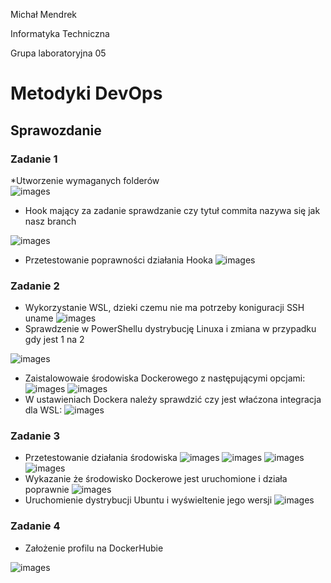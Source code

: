 Michał Mendrek
 
 Informatyka Techniczna
 
 Grupa laboratoryjna 05

# Metodyki DevOps
## Sprawozdanie 

### Zadanie 1 
*Utworzenie wymaganych folderów  
![images](https://github.com/InzynieriaOprogramowaniaAGH/MDO2022_S/blob/MM400704/ITE/GCL05/MM400704/Lab02/ss1.PNG) 
* Hook mający za zadanie sprawdzanie czy tytuł commita nazywa się jak nasz branch 
 
![images]( https://github.com/InzynieriaOprogramowaniaAGH/MDO2022_S/blob/MM400704/ITE/GCL05/MM400704/Lab02/nano.PNG)
* Przetestowanie poprawności działania Hooka 
![images]( https://github.com/InzynieriaOprogramowaniaAGH/MDO2022_S/blob/MM400704/ITE/GCL05/MM400704/Lab02/nano2.PNG  )
### Zadanie 2
* Wykorzystanie WSL, dzieki czemu nie ma potrzeby koniguracji SSH
uname ![images](https://github.com/InzynieriaOprogramowaniaAGH/MDO2022_S/blob/MM400704/ITE/GCL05/MM400704/Lab02/uname.PNG   )
* Sprawdzenie w PowerShellu dystrybucję Linuxa i zmiana w przypadku gdy jest 1 na 2

 ![images]( https://github.com/InzynieriaOprogramowaniaAGH/MDO2022_S/blob/MM400704/ITE/GCL05/MM400704/Lab02/powershell.PNG  )
* Zaistalowowaie środowiska Dockerowego z następującymi opcjami:
 ![images](https://github.com/InzynieriaOprogramowaniaAGH/MDO2022_S/blob/MM400704/ITE/GCL05/MM400704/Lab02/docker.PNG   )
 ![images]( https://github.com/InzynieriaOprogramowaniaAGH/MDO2022_S/blob/MM400704/ITE/GCL05/MM400704/Lab02/docker1.PNG  )
* W ustawieniach Dockera należy sprawdzić czy jest właćzona integracja dla WSL:
![images]( https://github.com/InzynieriaOprogramowaniaAGH/MDO2022_S/blob/MM400704/ITE/GCL05/MM400704/Lab02/docker2.PNG  )
### Zadanie 3
* Przetestowanie działania środowiska
![images]( https://github.com/InzynieriaOprogramowaniaAGH/MDO2022_S/blob/MM400704/ITE/GCL05/MM400704/Lab02/docker3.PNG  )
![images](https://github.com/InzynieriaOprogramowaniaAGH/MDO2022_S/blob/MM400704/ITE/GCL05/MM400704/Lab02/docker4.PNG   )
![images]( https://github.com/InzynieriaOprogramowaniaAGH/MDO2022_S/blob/MM400704/ITE/GCL05/MM400704/Lab02/docker5.PNG  )
![images](  https://github.com/InzynieriaOprogramowaniaAGH/MDO2022_S/blob/MM400704/ITE/GCL05/MM400704/Lab02/docker6.PNG )
* Wykazanie że środowisko Dockerowe jest uruchomione i działa poprawnie
![images]( https://github.com/InzynieriaOprogramowaniaAGH/MDO2022_S/blob/MM400704/ITE/GCL05/MM400704/Lab02/docker7.PNG  )
* Uruchomienie dystrybucji Ubuntu i wyświeltenie jego wersji 
![images](https://github.com/InzynieriaOprogramowaniaAGH/MDO2022_S/blob/MM400704/ITE/GCL05/MM400704/Lab02/docker8.PNG   )
### Zadanie 4
* Założenie profilu na DockerHubie

![images]( https://github.com/InzynieriaOprogramowaniaAGH/MDO2022_S/blob/MM400704/ITE/GCL05/MM400704/Lab02/docker9.PNG  )
